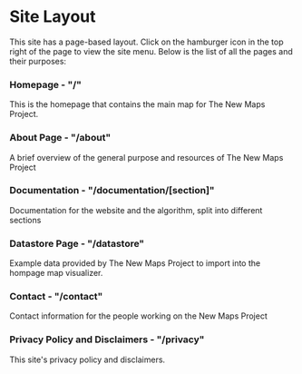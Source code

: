 # Site Layout

This site has a page-based layout. Click on the hamburger icon in the top right of the page to view the site menu. Below is the list of all the pages and their purposes:

### Homepage - "/"

This is the homepage that contains the main map for The New Maps Project.

### About Page - "/about"

A brief overview of the general purpose and resources of The New Maps Project

### Documentation - "/documentation/[section]"

Documentation for the website and the algorithm, split into different sections

### Datastore Page - "/datastore"

Example data provided by The New Maps Project to import into the hompage map visualizer. 

### Contact - "/contact"

Contact information for the people working on the New Maps Project

### Privacy Policy and Disclaimers - "/privacy"

This site's privacy policy and disclaimers.